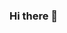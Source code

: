 ### Hi there 👋

<!--
**Accumul8-Opportun8/Accumul8-Opportun8** is a ✨ _special_ ✨ repository because its `README.md` (this file) appears on your GitHub profile.

Here are some ideas to get you started:

- 🔭 I’m currently studying Mathematics at Warwick University as an Undergraduate.
- 🌱 I have Java and Python basis and have done few university projects.
- 👯 I’m looking to collaborate on N/A
- 🤔 I’m looking for help with N/A
- 💬 Ask me about all the stuff I mentioned above.
- 📫 How to reach me: Email or campus if you are at Warwick.
- 😄 Pronouns: ...
- ⚡ Fun fact: ...
-->
